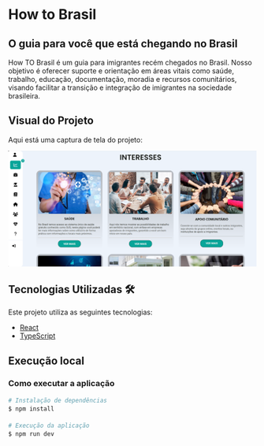 # How to Brasil

## O guia para você que está chegando no Brasil

How TO Brasil é um guia para imigrantes recém chegados no Brasil. Nosso objetivo é oferecer suporte e orientação em áreas vitais como saúde, trabalho, educação, documentação, moradia e recursos comunitários, visando facilitar a transição e integração de imigrantes na sociedade brasileira.

## Visual do Projeto

Aqui está uma captura de tela do projeto:

![Visual do Projeto](./public/fotoprojeto.png)


## Tecnologias Utilizadas 🛠

Este projeto utiliza as seguintes tecnologias:

- [React](https://reactjs.org/) 
- [TypeScript](https://www.typescriptlang.org/) 



## Execução local

### Como executar a aplicação

```bash
# Instalação de dependências
$ npm install

# Execução da aplicação
$ npm run dev
